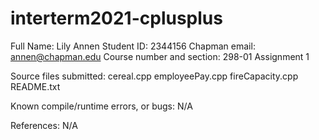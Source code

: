 # interterm2021-cplusplus

Full Name: Lily Annen
Student ID: 2344156
Chapman email: annen@chapman.edu
Course number and section: 298-01
Assignment 1

Source files submitted:
    cereal.cpp
    employeePay.cpp
    fireCapacity.cpp
    README.txt

Known compile/runtime errors, or bugs:
    N/A

References:
    N/A
